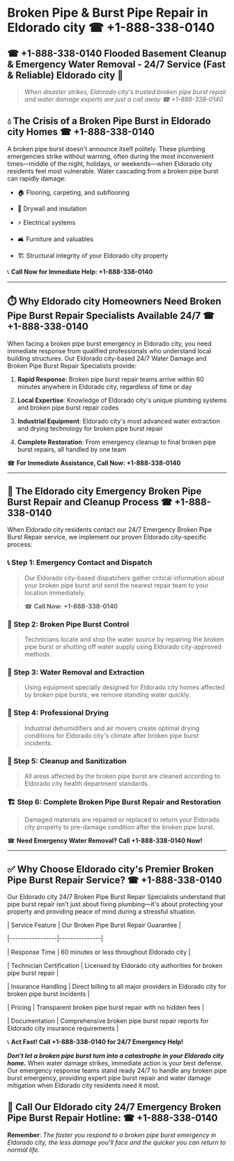 # Broken Pipe & Burst Pipe Repair in Eldorado city ☎ +1-888-338-0140  
## ☎ +1-888-338-0140 Flooded Basement Cleanup & Emergency Water Removal - 24/7 Service (Fast & Reliable) Eldorado city 🚨  

> *When disaster strikes, Eldorado city's trusted broken pipe burst repair and water damage experts are just a call away ☎ +1-888-338-0140*  

## 💧 The Crisis of a Broken Pipe Burst in Eldorado city Homes ☎ +1-888-338-0140  

A broken pipe burst doesn't announce itself politely. These plumbing emergencies strike without warning, often during the most inconvenient times—middle of the night, holidays, or weekends—when Eldorado city residents feel most vulnerable. Water cascading from a broken pipe burst can rapidly damage:  

* 🏠 Flooring, carpeting, and subflooring  
* 🧱 Drywall and insulation  
* ⚡ Electrical systems  
* 🛋️ Furniture and valuables  
* 🏗️ Structural integrity of your Eldorado city property  

📞 **Call Now for Immediate Help: +1-888-338-0140**  

---  

## ⏱️ Why Eldorado city Homeowners Need Broken Pipe Burst Repair Specialists Available 24/7 ☎ +1-888-338-0140  

When facing a broken pipe burst emergency in Eldorado city, you need immediate response from qualified professionals who understand local building structures. Our Eldorado city-based 24/7 Water Damage and Broken Pipe Burst Repair Specialists provide:  

1. **Rapid Response**: Broken pipe burst repair teams arrive within 60 minutes anywhere in Eldorado city, regardless of time or day  
2. **Local Expertise**: Knowledge of Eldorado city's unique plumbing systems and broken pipe burst repair codes  
3. **Industrial Equipment**: Eldorado city's most advanced water extraction and drying technology for broken pipe burst repair  
4. **Complete Restoration**: From emergency cleanup to final broken pipe burst repairs, all handled by one team  

☎ **For Immediate Assistance, Call Now: +1-888-338-0140**  

---  

## 🔧 The Eldorado city Emergency Broken Pipe Burst Repair and Cleanup Process ☎ +1-888-338-0140  

When Eldorado city residents contact our 24/7 Emergency Broken Pipe Burst Repair service, we implement our proven Eldorado city-specific process:  

### 📞 Step 1: Emergency Contact and Dispatch  
> Our Eldorado city-based dispatchers gather critical information about your broken pipe burst and send the nearest repair team to your location immediately.  
> ☎ **Call Now: +1-888-338-0140**  

### 🚿 Step 2: Broken Pipe Burst Control  
> Technicians locate and stop the water source by repairing the broken pipe burst or shutting off water supply using Eldorado city-approved methods.  

### 🌊 Step 3: Water Removal and Extraction  
> Using equipment specially designed for Eldorado city homes affected by broken pipe bursts, we remove standing water quickly.  

### 💨 Step 4: Professional Drying  
> Industrial dehumidifiers and air movers create optimal drying conditions for Eldorado city's climate after broken pipe burst incidents.  

### 🧼 Step 5: Cleanup and Sanitization  
> All areas affected by the broken pipe burst are cleaned according to Eldorado city health department standards.  

### 🏗️ Step 6: Complete Broken Pipe Burst Repair and Restoration  
> Damaged materials are repaired or replaced to return your Eldorado city property to pre-damage condition after the broken pipe burst.  

☎ **Need Emergency Water Removal? Call +1-888-338-0140 Now!**  

---  

## ✅ Why Choose Eldorado city's Premier Broken Pipe Burst Repair Service? ☎ +1-888-338-0140  

Our Eldorado city 24/7 Broken Pipe Burst Repair Specialists understand that pipe burst repair isn't just about fixing plumbing—it's about protecting your property and providing peace of mind during a stressful situation.  

| Service Feature | Our Broken Pipe Burst Repair Guarantee |  
|-----------------|---------------|  
| Response Time | 60 minutes or less throughout Eldorado city |  
| Technician Certification | Licensed by Eldorado city authorities for broken pipe burst repair |  
| Insurance Handling | Direct billing to all major providers in Eldorado city for broken pipe burst incidents |  
| Pricing | Transparent broken pipe burst repair with no hidden fees |  
| Documentation | Comprehensive broken pipe burst repair reports for Eldorado city insurance requirements |  

📞 **Act Fast! Call +1-888-338-0140 for 24/7 Emergency Help!**  

***Don't let a broken pipe burst turn into a catastrophe in your Eldorado city home.*** When water damage strikes, immediate action is your best defense. Our emergency response teams stand ready 24/7 to handle any broken pipe burst emergency, providing expert pipe burst repair and water damage mitigation when Eldorado city residents need it most.  

## 📱 Call Our Eldorado city 24/7 Emergency Broken Pipe Burst Repair Hotline: ☎ +1-888-338-0140  

**Remember**: *The faster you respond to a broken pipe burst emergency in Eldorado city, the less damage you'll face and the quicker you can return to normal life.*